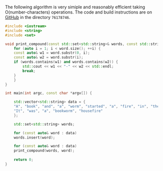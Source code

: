 
The following algorithm is very simiple and reasonably efficient
taking O(number-characters) operations. The code and build
instructions are on [GitHub](https://github.com/cpp-core/so.git) in
the directory `76178746`.

```c++
#include <iostream>
#include <string>
#include <set>

void print_compound(const std::set<std::string>& words, const std::string& word) {
    for (auto i = 1; i < word.size(); ++i) {
	const auto& w1 = word.substr(0, i);
	const auto& w2 = word.substr(i);
	if (words.contains(w1) and words.contains(w2)) {
	    std::cout << w1 << "-" << w2 << std::endl;
	    break;
	}
    }
}

int main(int argc, const char *argv[]) {

    std::vector<std::string> data = {
	"A", "book", "and", "a", "worm", "started", "a", "fire", "in", "the", "house",
	"It", "was", "a", "bookworm", "housefire"
    };

    std::set<std::string> words;

    for (const auto& word : data)
	words.insert(word);

    for (const auto& word : data)
	print_compound(words, word);
    
    return 0;
}
```
